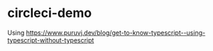 # circleci-demo

Using https://www.puruvj.dev/blog/get-to-know-typescript--using-typescript-without-typescript